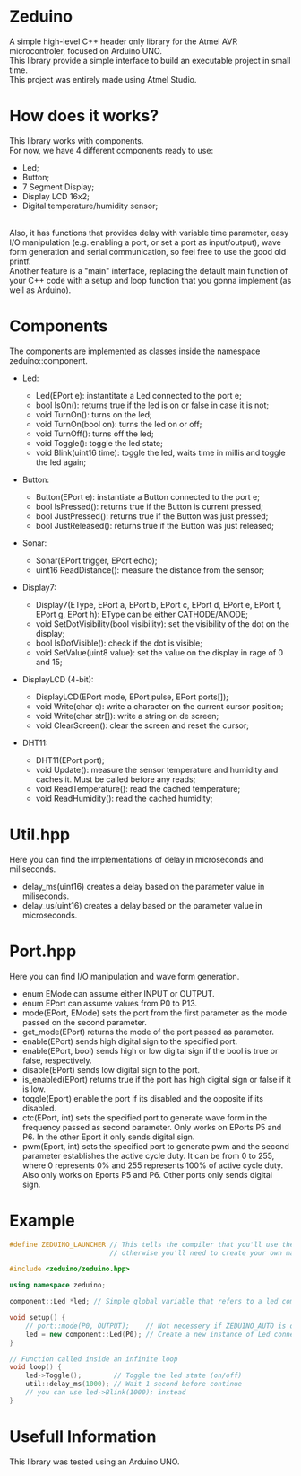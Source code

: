 # Zeduino
A simple high-level C++ header only library for the Atmel AVR microcontroler, focused on Arduino UNO. <br/>
This library provide a simple interface to build an executable project in small time. <br/>
This project was entirely made using Atmel Studio.

# How does it works?
This library works with components. <br/>
For now, we have 4 different components ready to use:
- Led;
- Button;
- 7 Segment Display;
- Display LCD 16x2;
- Digital temperature/humidity sensor;
<br/>
Also, it has functions that provides delay with variable time parameter, easy I/O manipulation (e.g. enabling a port, or set a port as input/output), wave form generation and serial communication, so feel free to use the good old printf. <br/>
Another feature is a "main" interface, replacing the default main function of your C++ code with a setup and loop function that you gonna implement (as well as Arduino).

# Components
The components are implemented as classes inside the namespace zeduino::component.

- Led:
  - Led(EPort e): instantitate a Led connected to the port e;
  - bool IsOn(): returns true if the led is on or false in case it is not;
  - void TurnOn(): turns on the led;
  - void TurnOn(bool on): turns the led on or off;
  - void TurnOff(): turns off the led;
  - void Toggle(): toggle the led state;
  - void Blink(uint16 time): toggle the led, waits time in millis and toggle the led again;

- Button:
  - Button(EPort e): instantiate a Button connected to the port e;
  - bool IsPressed(): returns true if the Button is current pressed;
  - bool JustPressed(): returns true if the Button was just pressed;
  - bool JustReleased(): returns true if the Button was just released;

- Sonar:
  - Sonar(EPort trigger, EPort echo);
  - uint16 ReadDistance(): measure the distance from the sensor;
  
- Display7:
  - Display7(EType, EPort a, EPort b, EPort c, EPort d, EPort e, EPort f, EPort g, EPort h): EType can be either CATHODE/ANODE;
  - void SetDotVisibility(bool visibility): set the visibility of the dot on the display;
  - bool IsDotVisible(): check if the dot is visible;
  - void SetValue(uint8 value): set the value on the display in rage of 0 and 15;
  
- DisplayLCD (4-bit):
  - DisplayLCD(EPort mode, EPort pulse, EPort ports[]);
  - void Write(char c): write a character on the current cursor position;
  - void Write(char str[]): write a string on de screen;
  - void ClearScreen(): clear the screen and reset the cursor;
  
- DHT11:
  - DHT11(EPort port);
  - void Update(): measure the sensor temperature and humidity and caches it. Must be called before any reads;
  - void ReadTemperature(): read the cached temperature;
  - void ReadHumidity(): read the cached humidity;

# Util.hpp
Here you can find the implementations of delay in microseconds and miliseconds.

- delay_ms(uint16) creates a delay based on the parameter value in miliseconds.
- delay_us(uint16) creates a delay based on the parameter value in microseconds.

# Port.hpp
Here you can find I/O manipulation and wave form generation.

- enum EMode can assume either INPUT or OUTPUT.
- enum EPort can assume values from P0 to P13.
- mode(EPort, EMode) sets the port from the first parameter as the mode passed on the second parameter.
- get_mode(EPort) returns the mode of the port passed as parameter.
- enable(EPort) sends high digital sign to the specified port.
- enable(EPort, bool) sends high or low digital sign if the bool is true or false, respectively.
- disable(EPort) sends low digital sign to the port.
- is_enabled(EPort) returns true if the port has high digital sign or false if it is low.
- toggle(Eport) enable the port if its disabled and the opposite if its disabled.
- ctc(EPort, int) sets the specified port to generate wave form in the frequency passed as second parameter. Only works on EPorts P5 and P6. In the other Eport it only sends digital sign.
- pwm(Eport, int) sets the specified port to generate pwm and the second parameter establishes the active cycle duty. It can be from 0 to 255, where 0 represents 0% and 255 represents 100% of active cycle duty. Also only works on Eports P5 and P6. Other ports only sends digital sign.

# Example

```c++
#define ZEDUINO_LAUNCHER // This tells the compiler that you'll use the setup and loop function, 
                         // otherwise you'll need to create your own main and main loop

#include <zeduino/zeduino.hpp>

using namespace zeduino;

component::Led *led; // Simple global variable that refers to a led component

void setup() {
	// port::mode(P0, OUTPUT);    // Not necessery if ZEDUINO_AUTO is defined
	led = new component::Led(P0); // Create a new instance of Led connected to the port 0
}

// Function called inside an infinite loop
void loop() {
	led->Toggle();        // Toggle the led state (on/off)
	util::delay_ms(1000); // Wait 1 second before continue
	// you can use led->Blink(1000); instead
}
```

# Usefull Information
This library was tested using an Arduino UNO.
